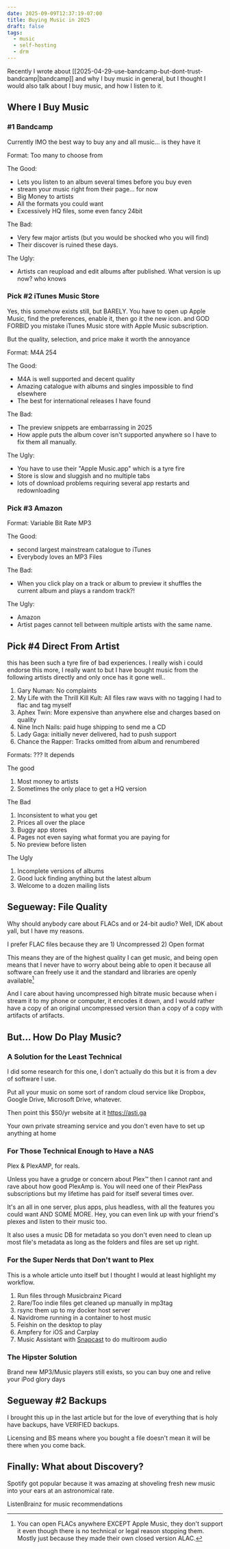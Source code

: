 ```yaml
---
date: 2025-09-09T12:37:19-07:00
title: Buying Music in 2025
draft: false
tags:
  - music
  - self-hosting
  - drm
---
```

Recently I wrote about [[2025-04-29-use-bandcamp-but-dont-trust-bandcamp|bandcamp]] and why I buy music in general, but I thought I would also talk about I buy music, and how I listen to it.

## Where I Buy Music
### #1 Bandcamp

Currently IMO the best way to buy any and all music… is they have it

Format: Too many to choose from

The Good:
- Lets you listen to an album several times before you buy even
- stream your music right from their page… for now
- Big Money to artists
- All the formats you could want
- Excessively HQ files, some even fancy 24bit

The Bad:
- Very few major artists (but you would be shocked who you will find)
- Their discover is ruined these days.

The Ugly:
- Artists can reupload and edit albums after published. What version is up now? who knows

### Pick #2 iTunes Music Store

Yes, this somehow exists still, but BARELY. You have to open up Apple Music, find the preferences, enable it, then go it the new icon. and GOD FORBID you mistake iTunes Music store with Apple Music subscription.

But the quality, selection, and price make it worth the annoyance

Format: M4A 254

The Good:
- M4A is well supported and decent quality
- Amazing catalogue with albums and singles impossible to find elsewhere
- The best for international releases I have found

The Bad:
- The preview snippets are embarrassing in 2025
- How apple puts the album cover isn't supported anywhere so I have to fix them all manually.

The Ugly:
- You have to use their "Apple Music.app" which is a tyre fire
- Store is slow and sluggish and no multiple tabs
- lots of download problems requiring several app restarts and redownloading

### Pick #3 Amazon

Format: Variable Bit Rate MP3

The Good:
- second largest mainstream catalogue to iTunes
- Everybody loves an MP3 Files

The Bad:
- When you click play on a track or album to preview it shuffles the current album and plays a random track?!

The Ugly:
- Amazon
- Artist pages cannot tell between multiple artists with the same name.

## Pick #4 Direct From Artist

this has been such a tyre fire of bad experiences. I really wish i could endorse this more, I really want to but I have bought music from the following artists directly and only once has it gone well..

1. Gary Numan: No complaints
2. My Life with the Thrill Kill Kult: All files raw wavs with no tagging I had to flac and tag myself
3. Aphex Twin: More expensive than anywhere else and charges based on quality
4. Nine Inch Nails: paid huge shipping to send me a CD
5. Lady Gaga: initially never delivered, had to push support
6. Chance the Rapper: Tracks omitted from album and renumbered

Formats: ??? It depends

The good
1. Most money to artists
2. Sometimes the only place to get a HQ version

The Bad
1. Inconsistent to what you get
2. Prices all over the place
3. Buggy app stores
4. Pages not even saying what format you are paying for
5. No preview before listen

The Ugly
1. Incomplete versions of albums
2. Good luck finding anything but the latest album
3. Welcome to a dozen mailing lists

## Segueway: File Quality

Why should anybody care about FLACs and or 24-bit audio?
Well, IDK about yall, but I have my reasons.

I prefer FLAC files because they are 1) Uncompressed 2) Open format

This means they are of the highest quality I can get music, and being open means that I never have to worry about being able to open it because all software can freely use it and the standard and libraries are openly available[^1]

And I care about having uncompressed high bitrate music because when i stream it to my phone or computer, it encodes it down, and I would rather have a copy of an original uncompressed version than a copy of a copy with artifacts of artifacts.

[^1]: You can open FLACs anywhere EXCEPT Apple Music, they don't support it even though there is no technical or legal reason stopping them. Mostly just because they made their own closed version ALAC.

## But… How Do Play Music?

### A Solution for the Least Technical

I did some research for this one, I don't actually do this but it is from a dev of software I use.

Put all your music on some sort of random cloud service like Dropbox, Google Drive, Microsoft Drive, whatever.

Then point this $50/yr website at it <https://asti.ga>

Your own private streaming service and you don't even have to set up anything at home

### For Those Technical Enough to Have a NAS

Plex & PlexAMP, for reals.

Unless you have a grudge or concern about Plex™ then I cannot rant and rave about how good PlexAmp is. You will need one of their PlexPass subscriptions but my lifetime has paid for itself several times over.

It's an all in one server, plus apps, plus headless, with all the features you could want AND SOME MORE. Hey, you can even link up with your friend's plexes and listen to their music too.

It also uses a music DB for metadata so you don't even need to clean up most file's metadata as long as the folders and files are set up right.

### For the Super Nerds that Don't want to Plex

This is a whole article unto itself but I thought I would at least highlight my workflow.

1. Run files through Musicbrainz Picard
2. Rare/Too indie files get cleaned up manually in mp3tag
3. rsync them up to my docker host server
4. Navidrome running in a container to host music
5. Feishin on the desktop to play
6. Ampfery for iOS and Carplay
7. Music Assistant with [Snapcast](https://github.com/badaix/snapcast) to do multiroom audio

### The Hipster Solution

Brand new MP3/Music players still exists, so you can buy one and relive your iPod glory days

## Segueway #2 Backups

I brought this up in the last article but for the love of everything that is holy have backups, have VERIFIED backups.

Licensing and BS means where you bought a file doesn't mean it will be there when you come back.

## Finally: What about Discovery?

Spotify got popular because it was amazing at shoveling fresh new music into your ears at an astronomical rate.

ListenBrainz for music recommendations
